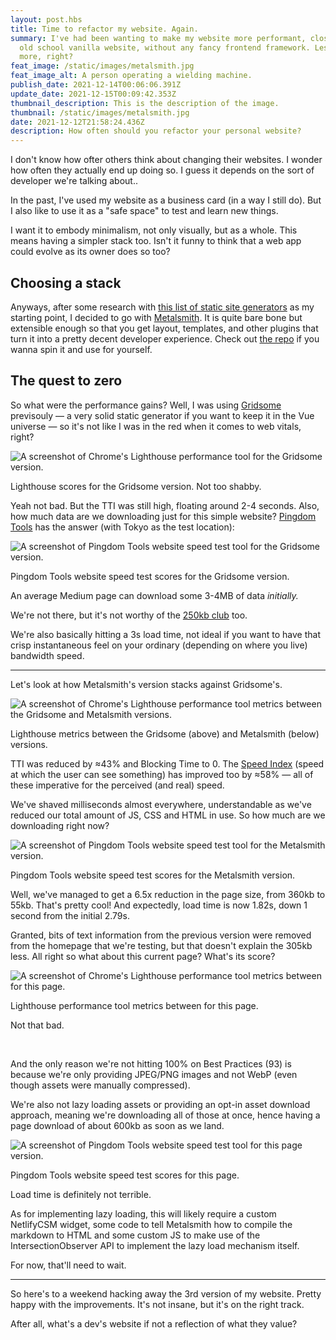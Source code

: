 ```yaml
---
layout: post.hbs
title: Time to refactor my website. Again.
summary: I've had been wanting to make my website more performant, closer to an
  old school vanilla website, without any fancy frontend framework. Less is
  more, right?
feat_image: /static/images/metalsmith.jpg
feat_image_alt: A person operating a wielding machine.
publish_date: 2021-12-14T00:06:06.391Z
update_date: 2021-12-15T00:09:42.353Z
thumbnail_description: This is the description of the image.
thumbnail: /static/images/metalsmith.jpg
date: 2021-12-12T21:58:24.436Z
description: How often should you refactor your personal website?
---
```

I don't know how ofter others think about changing their websites. I wonder how often they actually end up doing so. I guess it depends on the sort of developer we're talking about..

In the past, I've used my website as a business card (in a way I still do). But I also like to use it as a "safe space" to test and learn new things.

I want it to embody minimalism, not only visually, but as a whole. This means having a simpler stack too. Isn't it funny to think that a web app could evolve as its owner does so too?

## Choosing a stack

Anyways, after some research with <a href="https://github.com/myles/awesome-static-generators" target="_blank">this list of static site generators</a> as my starting point, I decided to go with <a href="https://www.metalsmith.io/" target="_blank">Metalsmith</a>. It is quite bare bone but extensible enough so that you get layout, templates, and other plugins that turn it into a pretty decent developer experience. Check out <a href="https://github.com/mstrlaw/mstrlaw" target="_blank">the repo</a> if you wanna spin it and use for yourself.

## The quest to zero

So what were the performance gains? Well, I was using <a href="https://gridsome.org/" target="_blank">Gridsome</a> previsouly — a very solid static generator if you want to keep it in the Vue universe — so it's not like I was in the red when it comes to web vitals, right?

![A screenshot of Chrome's Lighthouse performance tool for the Gridsome version.](/static/images/old_lighthouse-min.jpg "Lighthouse scores for the Gridsome version. Not too shabby.")

<p class="u-ImageDescription">Lighthouse scores for the Gridsome version. Not too shabby.</p>

Yeah not bad. But the TTI was still high, floating around 2-4 seconds. Also, how much data are we downloading just for this simple website? <a href="https://tools.pingdom.com/" target="_blank">Pingdom Tools</a> has the answer (with Tokyo as the test location):

![A screenshot of Pingdom Tools website speed test tool for the Gridsome version.](/static/images/old_pingdom_tokyo-min.jpg "Pingdom Tools website speed test scores for the Gridsome version.")

<p class="u-ImageDescription">Pingdom Tools website speed test scores for the Gridsome version.</p>

An average Medium page can download some 3-4MB of data *initially.*

We're not there, but it's not worthy of the <a href="https://250kb.club/" target="_blank">250kb club</a> too.

We're also basically hitting a 3s load time, not ideal if you want to have that crisp instantaneous feel on your ordinary (depending on where you live) bandwidth speed.

<hr>

Let's look at how Metalsmith's version stacks against Gridsome's.

![A screenshot of Chrome's Lighthouse performance tool metrics between the Gridsome and Metalsmith versions.](/static/images/web_vitals_diference.png "Lighthouse metrics between the Gridsome (above) and Metalsmith (below) versions.")

<p class="u-ImageDescription">Lighthouse metrics between the Gridsome (above) and Metalsmith (below) versions.</p>

TTI was reduced by ≈43% and Blocking Time to 0. The <a href="https://web.dev/speed-index/" target="_blank">Speed Index</a> (speed at which the user can see something) has improved too by ≈58% — all of these imperative for the perceived (and real) speed.

We've shaved milliseconds almost everywhere, understandable as we've reduced our total amount of JS, CSS and HTML in use. So how much are we downloading right now?

![A screenshot of Pingdom Tools website speed test tool for the Metalsmith version.](/static/images/new_pingdom_tokyp.jpg "Pingdom Tools website speed test scores for the Metalsmith version.")

<p class="u-ImageDescription">Pingdom Tools website speed test scores for the Metalsmith version.</p>

Well, we've managed to get a 6.5x reduction in the page size, from 360kb to 55kb. That's pretty cool! And expectedly, load time is now 1.82s, down 1 second from the initial 2.79s.

Granted, bits of text information from the previous version were removed from the homepage that we're testing, but that doesn't explain the 305kb less. All right so what about this current page? What's its score?

![A screenshot of Chrome's Lighthouse performance tool metrics between for this page.](/static/images/new_post_lighthouse.jpg "Lighthouse performance tool metrics between for this page.")

<p class="u-ImageDescription">Lighthouse performance tool metrics between for this page.</p>

Not that bad.

<br>

And the only reason we're not hitting 100% on Best Practices (93) is because we're only providing JPEG/PNG images and not WebP (even though assets were manually compressed). 

We're also not lazy loading assets or providing an opt-in asset download approach, meaning we're downloading all of those at once, hence having a page download of about 600kb as soon as we land.

![A screenshot of Pingdom Tools website speed test tool for this page version.](/static/images/new_post_pingdom.jpg "Pingdom Tools website speed test scores for this page.")

<p class="u-ImageDescription">Pingdom Tools website speed test scores for this page.</p>

Load time is definitely not terrible.

As for implementing lazy loading, this will likely require a custom NetlifyCSM widget, some code to tell Metalsmith how to compile the markdown to HTML and some custom JS to make use of the IntersectionObserver API to implement the lazy load mechanism itself.

For now, that'll need to wait.

<hr>

So here's to a weekend hacking away the 3rd version of my website. Pretty happy with the improvements. It's not insane, but it's on the right track.

After all, what's a dev's website if not a reflection of what they value?